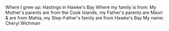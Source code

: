 Where I grew up: Hastings in Hawke's Bay
Where my family is from: My Mother's parents are from the Cook Islands, my Father's parents are Maori & are from Mahia, my Step-Father's family are from Hawke's Bay
My name: Cheryl Wichman
